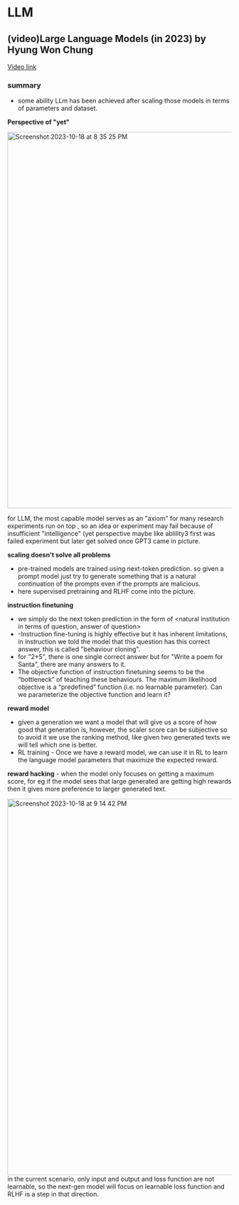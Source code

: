 # LLM

## (video)Large Language Models (in 2023) by Hyung Won Chung

[Video link](https://www.youtube.com/watch?v=dbo3kNKPaUA&t=2287s)

### summary
 - some ability LLm has been achieved after scaling those models in terms of parameters and dataset.

__Perspective of "yet"__ 

<img width="846" alt="Screenshot 2023-10-18 at 8 35 25 PM" src="https://github.com/ONE-THING-9/LLM/assets/123763769/a7f2ed4c-13bc-4c69-bd25-995cc2d60a78">

for LLM, the most capable model serves as an "axiom" for many research experiments run on top , so an idea or experiment may fail because of insufficient "intelligence" (yet perspective maybe like ablility3 first was failed experiment but later get solved once GPT3 came in picture.

__scaling doesn't solve all problems__
- pre-trained models are trained using next-token prediction. so given a prompt model just try to generate something that is a natural continuation of the prompts even if the prompts are malicious.
- here supervised pretraining and RLHF come into the picture.

__instruction finetuning__
- we simply do the next token prediction in the form of <natural institution in terms of question, answer of question>
- -Instruction fine-tuning is highly effective but it has inherent limitations, in instruction we told the model that this question has this correct answer, this is called "behaviour cloning".
- for "2+5", there is one single correct answer but for "Write a poem for Santa", there are many answers to it.
- The objective function of instruction finetuning seems to be the “bottleneck” of teaching these behaviours. The maximum likelihood objective is a “predefined” function (i.e. no learnable parameter). Can we parameterize the objective function and learn it?

__reward model__ 
-  given a generation we want a model that will give us a score of how good that generation is, however, the scaler score can be subjective so to avoid it we use the ranking method, like given two generated texts we will tell which one is better.
- RL training - Once we have a reward model, we can use it in RL to learn the language model parameters that maximize the expected reward.

__reward hacking__ - when the model only focuses on getting a maximum score, for eg if the model sees that large generated are getting high rewards then it gives more preference to larger generated text.

<img width="846" alt="Screenshot 2023-10-18 at 9 14 42 PM" src="https://github.com/ONE-THING-9/LLM/assets/123763769/39fcde2a-71b3-4a70-aed1-34ac6bae5a8b">
in the current scenario, only input and output and loss function are not learnable, so the next-gen model will focus on learnable loss function and RLHF is a step in that direction.
